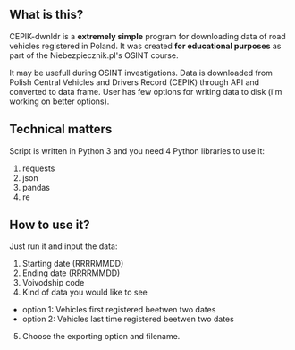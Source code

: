 
## What is this?

CEPIK-dwnldr is a **extremely simple** program for downloading data of road vehicles registered in Poland. It was created **for educational purposes** as part of the Niebezpiecznik.pl's OSINT course.


It may be usefull during OSINT investigations. Data is downloaded from Polish Central Vehicles and Drivers Record (CEPIK) through API and converted to data frame. User has few options for writing data to disk (i'm working on better options).

## Technical matters

Script is written in Python 3 and you need 4 Python libraries to use it:
1. requests
2. json
3. pandas
4. re

## How to use it?

Just run it and input the data:

1. Starting date (RRRRMMDD)
2. Ending date (RRRRMMDD)
3. Voivodship code
4. Kind of data you would like to see
- option 1: Vehicles first registered beetwen two dates
- option 2: Vehicles last time registered beetwen two dates
5. Choose the exporting option and filename.
